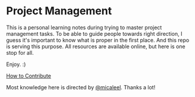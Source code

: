 # Project Management

This is a personal learning notes during trying to master project management tasks. To be able to guide people towards right direction, I guess it's important to know what is proper in the first place. And this repo is serving this purpose. All resources are available online, but here is one stop for all. 

Enjoy. :)

[How to Contribute](How_to_contricute.md)

Most knowledge here is directed by <a href='https://github.com/micaleel'>@micaleel</a>. Thanks a lot!
